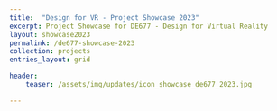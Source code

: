 ```yaml
---
title:  "Design for VR - Project Showcase 2023"
excerpt: Project Showcase for DE677 - Design for Virtual Reality
layout: showcase2023
permalink: /de677-showcase-2023
collection: projects
entries_layout: grid

header:
    teaser: /assets/img/updates/icon_showcase_de677_2023.jpg

---
```

